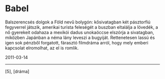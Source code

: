 # Babel

Balszerencsés dolgok a Föld nevű bolygón: kősivatagban két pásztorfiú fegyverrel játszik, amerikai turista feleségét a buszban eltalálja a lövedék, a nő gyerekeit odahaza a mexikói dadus unokaöccse elszórja a sivatagban, miközben Japánban a néma lány leveszi a bugyiját. Rettenetesen lassú és igen sok pénzből forgatott, fárasztó filmdráma arról, hogy mely emberi kapcsolat elromolhat, az el is romlik.

2011-03-14 

----

[5], [dráma]